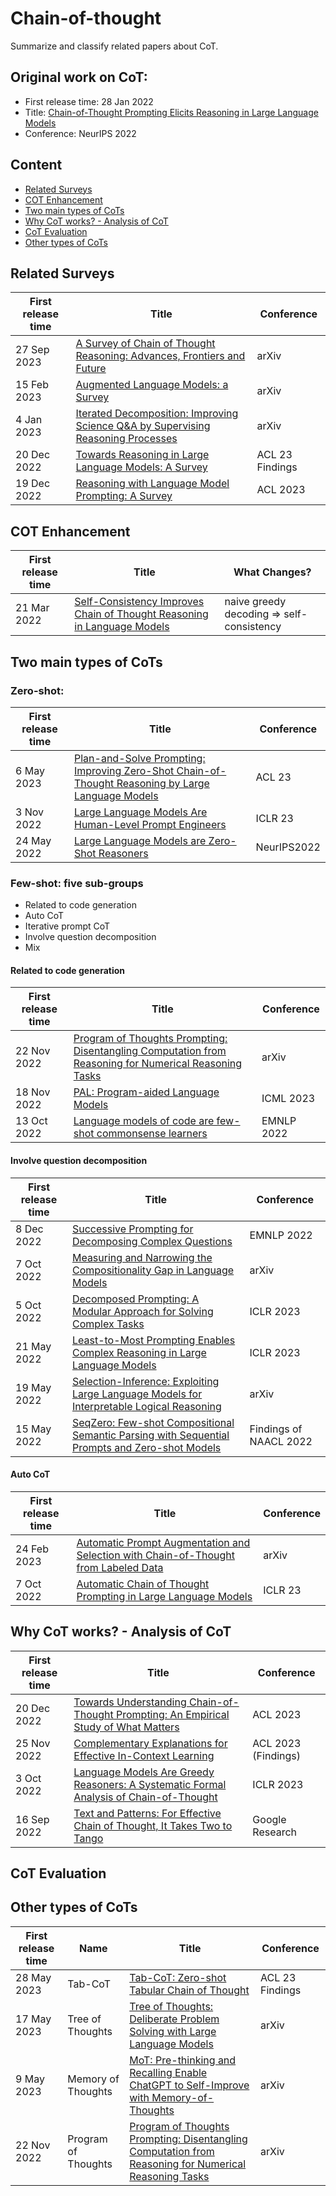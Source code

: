 # Chain-of-thought
Summarize and classify related papers about CoT.

## Original work on CoT:
- First release time: 28 Jan 2022
- Title: [Chain-of-Thought Prompting Elicits Reasoning in Large Language Models](https://arxiv.org/abs/2201.11903)
- Conference: NeurIPS 2022

## Content
- [Related Surveys](https://github.com/Alab-NII/chain-of-thought/blob/main/README.md#related-surveys)
- [COT Enhancement](https://github.com/Alab-NII/chain-of-thought/blob/main/README.md#cot-enhancement)
- [Two main types of CoTs](https://github.com/Alab-NII/chain-of-thought/blob/main/README.md#two-main-types-of-cots)
- [Why CoT works? - Analysis of CoT](https://github.com/Alab-NII/chain-of-thought/blob/main/README.md#why-cot-works---analysis-of-cot)
- [CoT Evaluation](https://github.com/Alab-NII/chain-of-thought/blob/main/README.md#cot-evaluation)
- [Other types of CoTs](https://github.com/Alab-NII/chain-of-thought/blob/main/README.md#other-types-of-cots)

## Related Surveys
|First release time|Title|Conference|
|---|---| --- |
|27 Sep 2023| [A Survey of Chain of Thought Reasoning: Advances, Frontiers and Future](https://arxiv.org/abs/2309.15402)| arXiv |
|  15 Feb 2023   |  [Augmented Language Models: a Survey](https://arxiv.org/pdf/2302.07842.pdf)   |  arXiv   |
|   4 Jan 2023  |  [Iterated Decomposition: Improving Science Q&A by Supervising Reasoning Processes](https://arxiv.org/abs/2301.01751)   |  arXiv   |
|  20 Dec 2022   |  [Towards Reasoning in Large Language Models: A Survey](https://arxiv.org/abs/2212.10403)   |  ACL 23 Findings   |
| 19 Dec 2022 | [Reasoning with Language Model Prompting: A Survey](https://arxiv.org/abs/2212.09597)  | ACL 2023   |

## COT Enhancement
|First release time|Title|What Changes?|
|---|---| --- |
|21 Mar 2022| [Self-Consistency Improves Chain of Thought Reasoning in Language Models](https://arxiv.org/abs/2203.11171)| naive greedy decoding => self-consistency |

## Two main types of CoTs
### Zero-shot:
|First release time|Title|Conference|
|---|---| --- |
|  6 May 2023 |  [Plan-and-Solve Prompting: Improving Zero-Shot Chain-of-Thought Reasoning by Large Language Models](https://arxiv.org/abs/2305.04091)  |  ACL 23  |
|  3 Nov 2022  |  [Large Language Models Are Human-Level Prompt Engineers](https://arxiv.org/abs/2211.01910)  |  ICLR 23  |
|  24 May 2022  | [Large Language Models are Zero-Shot Reasoners](https://arxiv.org/abs/2205.11916)   |  NeurIPS2022  |

### Few-shot: five sub-groups
- Related to code generation
- Auto CoT
- Iterative prompt CoT
- Involve question decomposition
- Mix

#### Related to code generation
|First release time|Title|Conference|
|---|---| --- |
|  22 Nov 2022  | [Program of Thoughts Prompting: Disentangling Computation from Reasoning for Numerical Reasoning Tasks](https://arxiv.org/abs/2211.12588)  |  arXiv  |
| 18 Nov 2022   | [PAL: Program-aided Language Models](https://arxiv.org/pdf/2211.10435.pdf)  |  ICML 2023  |
 |  13 Oct 2022  | [Language models of code are few-shot commonsense learners](https://aclanthology.org/2022.emnlp-main.90.pdf)  |  EMNLP 2022  |


#### Involve question decomposition
|First release time|Title|Conference|
|---|---| --- |
|  8 Dec 2022    |  [Successive Prompting for Decomposing Complex Questions](https://aclanthology.org/2022.emnlp-main.81.pdf)   |    EMNLP 2022   |
|   7 Oct 2022   |  [Measuring and Narrowing the Compositionality Gap in Language Models](https://arxiv.org/pdf/2210.03350.pdf)   |    arXiv   |
|  5 Oct 2022    |  [Decomposed Prompting: A Modular Approach for Solving Complex Tasks ](https://arxiv.org/pdf/2210.02406.pdf)   |     ICLR 2023   |
|  21 May 2022    |  [Least-to-Most Prompting Enables Complex Reasoning in Large Language Models](https://arxiv.org/abs/2205.10625)   |    ICLR 2023   |
|   19 May 2022   |  [Selection-Inference: Exploiting Large Language Models for Interpretable Logical Reasoning](https://arxiv.org/abs/2205.09712)   |   arXiv    |
|  15 May 2022    |  [SeqZero: Few-shot Compositional Semantic Parsing with Sequential Prompts and Zero-shot Models](https://aclanthology.org/2022.findings-naacl.5/)   |   Findings of NAACL 2022    |


#### Auto CoT
|First release time|Title|Conference|
|---|---| --- |
|  24 Feb 2023   |  [Automatic Prompt Augmentation and Selection with Chain-of-Thought from Labeled Data](https://arxiv.org/abs/2302.12822)   |   arXiv |
|  7 Oct 2022   |  [Automatic Chain of Thought Prompting in Large Language Models](https://arxiv.org/abs/2210.03493)   |   ICLR 23    |


## Why CoT works? - Analysis of CoT
|First release time|Title|Conference|
|---|---| --- |
|  20 Dec 2022   |   [Towards Understanding Chain-of-Thought Prompting: An Empirical Study of What Matters](https://aclanthology.org/2023.acl-long.153/)  |  ACL 2023   |
|   25 Nov 2022  |   [Complementary Explanations for Effective In-Context Learning](https://aclanthology.org/2023.findings-acl.273/)  |  ACL 2023 (Findings)   |
|  3 Oct 2022   |  [Language Models Are Greedy Reasoners: A Systematic Formal Analysis of Chain-of-Thought](https://arxiv.org/abs/2210.01240)   |   ICLR 2023   |
|  16 Sep 2022   |  [Text and Patterns: For Effective Chain of Thought, It Takes Two to Tango](https://arxiv.org/abs/2209.07686)   |  Google Research   |


## CoT Evaluation

## Other types of CoTs
|First release time|Name | Title|Conference|
|---|---| ---| --- |
|   28 May 2023   |  Tab-CoT |  [Tab-CoT: Zero-shot Tabular Chain of Thought](https://arxiv.org/abs/2305.17812)  |  ACL 23 Findings    |
|   17 May 2023   | Tree of Thoughts |  [Tree of Thoughts: Deliberate Problem Solving with Large Language Models](https://arxiv.org/abs/2305.10601)  |  arXiv    |
|  9 May 2023    |  Memory of Thoughts|  [MoT: Pre-thinking and Recalling Enable ChatGPT to Self-Improve with Memory-of-Thoughts](https://arxiv.org/abs/2305.05181)  |    arXiv  |
|  22 Nov 2022    | Program of Thoughts |  [Program of Thoughts Prompting: Disentangling Computation from Reasoning for Numerical Reasoning Tasks](https://arxiv.org/abs/2211.12588)   |   arXiv   |
